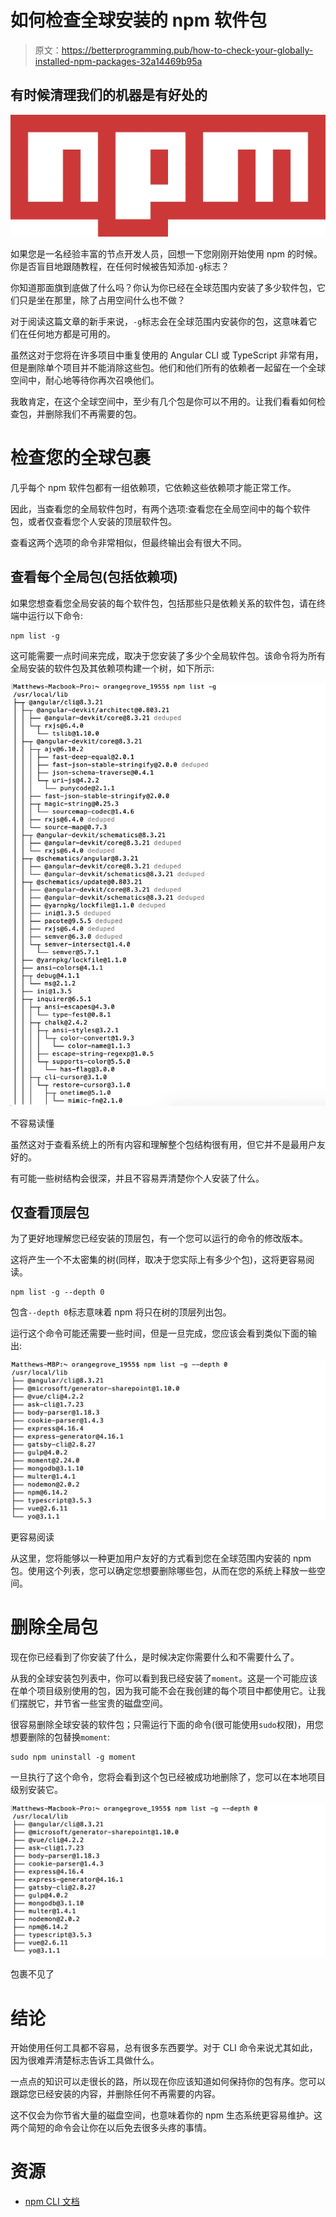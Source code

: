 # 如何检查全球安装的 npm 软件包

> 原文：<https://betterprogramming.pub/how-to-check-your-globally-installed-npm-packages-32a14469b95a>

## 有时候清理我们的机器是有好处的

![](img/6207a72d9a7619b62ed66dbca043a9ea.png)

如果您是一名经验丰富的节点开发人员，回想一下您刚刚开始使用 npm 的时候。你是否盲目地跟随教程，在任何时候被告知添加`-g`标志？

你知道那面旗到底做了什么吗？你认为你已经在全球范围内安装了多少软件包，它们只是坐在那里，除了占用空间什么也不做？

对于阅读这篇文章的新手来说，`-g`标志会在全球范围内安装你的包，这意味着它们在任何地方都是可用的。

虽然这对于您将在许多项目中重复使用的 Angular CLI 或 TypeScript 非常有用，但是删除单个项目并不能消除这些包。他们和他们所有的依赖者一起留在一个全球空间中，耐心地等待你再次召唤他们。

我敢肯定，在这个全球空间中，至少有几个包是你可以不用的。让我们看看如何检查包，并删除我们不再需要的包。

# 检查您的全球包裹

几乎每个 npm 软件包都有一组依赖项，它依赖这些依赖项才能正常工作。

因此，当查看您的全局软件包时，有两个选项:查看您在全局空间中的每个软件包，或者仅查看您个人安装的顶层软件包。

查看这两个选项的命令非常相似，但最终输出会有很大不同。

## 查看每个全局包(包括依赖项)

如果您想查看您全局安装的每个软件包，包括那些只是依赖关系的软件包，请在终端中运行以下命令:

```
npm list -g
```

这可能需要一点时间来完成，取决于您安装了多少个全局软件包。该命令将为所有全局安装的软件包及其依赖项构建一个树，如下所示:

![](img/b80f309eb7b92ea05d2643016012a45c.png)

不容易读懂

虽然这对于查看系统上的所有内容和理解整个包结构很有用，但它并不是最用户友好的。

有可能一些树结构会很深，并且不容易弄清楚你个人安装了什么。

## 仅查看顶层包

为了更好地理解您已经安装的顶层包，有一个您可以运行的命令的修改版本。

这将产生一个不太密集的树(同样，取决于您实际上有多少个包)，这将更容易阅读。

```
npm list -g --depth 0
```

包含`--depth 0`标志意味着 npm 将只在树的顶层列出包。

运行这个命令可能还需要一些时间，但是一旦完成，您应该会看到类似下面的输出:

![](img/f257f8ce66360dcf50649ffb39f2ef23.png)

更容易阅读

从这里，您将能够以一种更加用户友好的方式看到您在全球范围内安装的 npm 包。使用这个列表，您可以确定您想要删除哪些包，从而在您的系统上释放一些空间。

# 删除全局包

现在你已经看到了你安装了什么，是时候决定你需要什么和不需要什么了。

从我的全球安装包列表中，你可以看到我已经安装了`moment`。这是一个可能应该在单个项目级别使用的包，因为我可能不会在我创建的每个项目中都使用它。让我们摆脱它，并节省一些宝贵的磁盘空间。

很容易删除全球安装的软件包；只需运行下面的命令(很可能使用`sudo`权限)，用您想要删除的包替换`moment`:

```
sudo npm uninstall -g moment
```

一旦执行了这个命令，您将会看到这个包已经被成功地删除了，您可以在本地项目级别安装它。

![](img/3c4eea99a322bce622d7221cf85e1a0b.png)

包裹不见了

# 结论

开始使用任何工具都不容易，总有很多东西要学。对于 CLI 命令来说尤其如此，因为很难弄清楚标志告诉工具做什么。

一点点的知识可以走很长的路，所以现在你应该知道如何保持你的包有序。您可以跟踪您已经安装的内容，并删除任何不再需要的内容。

这不仅会为你节省大量的磁盘空间，也意味着你的 npm 生态系统更容易维护。这两个简短的命令会让你在以后免去很多头疼的事情。

# 资源

*   [npm CLI 文档](https://docs.npmjs.com/cli-documentation/cli)
